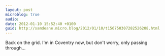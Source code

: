 ```yaml
---
layout: post
microblog: true
audio: 
date: 2012-01-10 15:52:40 +0100
guid: http://samdeane.micro.blog/2012/01/10/t156750307282526208.html
---
```

Back on the grid. I'm in Coventry now, but don't worry, only passing through...
